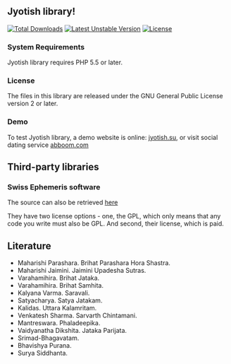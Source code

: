 ## Jyotish library!

[![Total Downloads](https://poser.pugx.org/kunjara/jyotish/downloads.svg)](https://packagist.org/packages/kunjara/jyotish)
[![Latest Unstable Version](https://poser.pugx.org/kunjara/jyotish/v/unstable.svg)](https://packagist.org/packages/kunjara/jyotish)
[![License](https://poser.pugx.org/kunjara/jyotish/license.svg)](https://packagist.org/packages/kunjara/jyotish)

### System Requirements

Jyotish library requires PHP 5.5 or later.

### License

The files in this library are released under the GNU General Public License version 2 or later.

### Demo

To test Jyotish library, a demo website is online: [jyotish.su](http://jyotish.su), or visit social dating service [abboom.com](https://abboom.com)

## Third-party libraries

### Swiss Ephemeris software

The source can also be retrieved [here](http://www.astro.com/ftp/swisseph/)

They have two license options - one, the GPL, which only means that any code you write must also be GPL. And second, their license, which is paid.

## Literature

* Maharishi Parashara. Brihat Parashara Hora Shastra.
* Maharishi Jaimini. Jaimini Upadesha Sutras.
* Varahamihira. Brihat Jataka.
* Varahamihira. Brihat Samhita.
* Kalyana Varma. Saravali.
* Satyacharya. Satya Jatakam.
* Kalidas. Uttara Kalamritam.
* Venkatesh Sharma. Sarvarth Chintamani.
* Mantreswara. Phaladeepika.
* Vaidyanatha Dikshita. Jataka Parijata.
* Srimad-Bhagavatam.
* Bhavishya Purana.
* Surya Siddhanta.